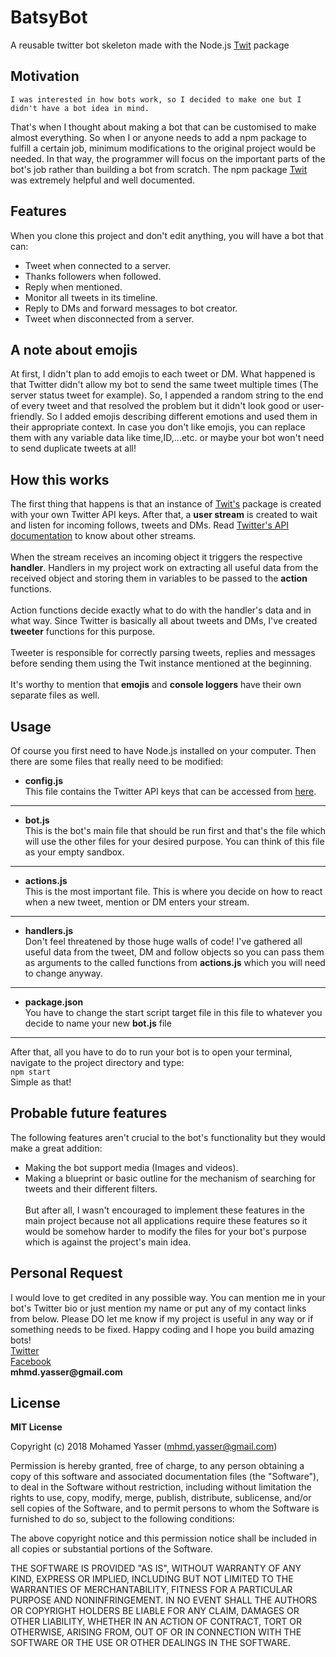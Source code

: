# BatsyBot
  A reusable twitter bot skeleton made with the Node.js [Twit](https://www.npmjs.com/package/twit) package 
  

## Motivation
    I was interested in how bots work, so I decided to make one but I didn't have a bot idea in mind.
That's when I thought about making a bot that can be customised to make almost everything. So when I or anyone 
needs to add a npm package to fulfill a certain job, minimum modifications to the original project would be needed. In that way, 
the programmer will focus on the important parts of the bot's job rather than building a bot from scratch. The npm package 
[Twit](https://www.npmjs.com/package/twit) was extremely helpful and well documented.

## Features
  When you clone this project and don't edit anything, you will have a bot that can:
  * Tweet when connected to a server.
  * Thanks followers when followed.
  * Reply when mentioned.
  * Monitor all tweets in its timeline.
  * Reply to DMs and forward messages to bot creator.
  * Tweet when disconnected from a server.
  
## A note about emojis
   At first, I didn't plan to add emojis to each tweet or DM. What happened is that Twitter didn't allow 
  my bot to send the same tweet multiple times (The server status tweet for example). So, I appended a random string to the end of every 
  tweet and that resolved the problem but it didn't look good or user-friendly. So I added emojis describing different emotions and 
  used them in their appropriate context. In case you don't like emojis, you can replace them with any variable data like time,ID,...etc. 
  or maybe your bot won't need to send duplicate tweets at all!
  
## How this works
  The first thing that happens is that an instance of [Twit's](https://www.npmjs.com/package/twit) package is created with your own 
  Twitter API keys. After that, a __user stream__ is created to wait and listen for incoming follows, tweets and DMs. Read [Twitter's API documentation](https://developer.twitter.com/en/docs.html) to 
  know about other streams.\
  \
  When the stream receives an incoming object it triggers the respective __handler__. Handlers in my project 
  work on extracting all useful data from the received object and storing them in variables to be passed to the __action__ 
  functions.\
  \
  Action functions decide exactly what to do with the handler's data and in what way. Since Twitter is basically all about 
  tweets and DMs, I've created __tweeter__ functions for this purpose.\
  \
  Tweeter is responsible for correctly parsing tweets, replies and messages before sending them using the Twit instance 
  mentioned at the beginning.\
  \
  It's worthy to mention that __emojis__ and __console loggers__ have their own separate files as well.

## Usage
  Of course you first need to have Node.js installed on your computer. Then there are some files that really need to be modified: 
  * __config.js__\
   This file contains the Twitter API keys that can be accessed from [here](https://apps.twitter.com/).
  - - - - 
  * __bot.js__\
   This is the bot's main file that should be run first and that's the file which will use the other files for your desired purpose. 
   You can think of this file as your empty sandbox.
  - - - -
  * __actions.js__\
   This is the most important file. This is where you decide on how to react when a new tweet, mention or DM enters your stream.
  - - - -
  * __handlers.js__\
  Don't feel threatened by those huge walls of code! I've gathered all useful data from the tweet, DM and follow objects so you can 
  pass them as arguments to the called functions from __actions.js__ which you will need to change anyway.
  - - - -
  * __package.json__\
  You have to change the start script target file in this file to whatever you decide to name your new __bot.js__ file
  - - - -
  After that, all you have to do to run your bot is to open your terminal, navigate to the project directory and type:\
  `npm start`\
  Simple as that!
  
  ## Probable future features
  The following features aren't crucial to the bot's functionality but they would make a great addition: 
  * Making the bot support media (Images and videos).
  * Making a blueprint or basic outline for the mechanism of searching for tweets and their different filters.\
  \
  But after all, I wasn't encouraged to implement these features in the main project because not all applications require these 
  features so it would be somehow harder to modify the files for your bot's purpose which is against the project's main idea.
  
  ## Personal Request
   I would love to get credited in any possible way. You can mention me in your bot's Twitter bio or just mention my name or put any of my contact links from below. Please DO let me know if my project is useful in any way or if something needs to be fixed. Happy coding and I hope you build amazing bots!\
   [Twitter](https://twitter.com/yassermo97)\
   [Facebook](https://www.facebook.com/myasser99)\
   __mhmd.yasser@gmail.com__
   
   ## License
   
__MIT License__

Copyright (c) 2018 Mohamed Yasser (mhmd.yasser@gmail.com)

Permission is hereby granted, free of charge, to any person obtaining a copy
of this software and associated documentation files (the "Software"), to deal
in the Software without restriction, including without limitation the rights
to use, copy, modify, merge, publish, distribute, sublicense, and/or sell
copies of the Software, and to permit persons to whom the Software is
furnished to do so, subject to the following conditions:

The above copyright notice and this permission notice shall be included in all
copies or substantial portions of the Software.

THE SOFTWARE IS PROVIDED "AS IS", WITHOUT WARRANTY OF ANY KIND, EXPRESS OR
IMPLIED, INCLUDING BUT NOT LIMITED TO THE WARRANTIES OF MERCHANTABILITY,
FITNESS FOR A PARTICULAR PURPOSE AND NONINFRINGEMENT. IN NO EVENT SHALL THE
AUTHORS OR COPYRIGHT HOLDERS BE LIABLE FOR ANY CLAIM, DAMAGES OR OTHER
LIABILITY, WHETHER IN AN ACTION OF CONTRACT, TORT OR OTHERWISE, ARISING FROM,
OUT OF OR IN CONNECTION WITH THE SOFTWARE OR THE USE OR OTHER DEALINGS IN THE
SOFTWARE.
